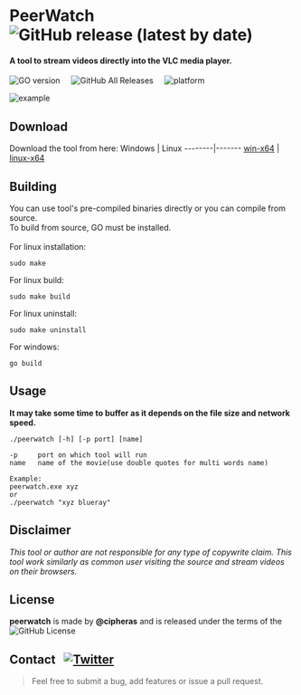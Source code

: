 # PeerWatch &nbsp; ![GitHub release (latest by date)](https://img.shields.io/github/v/release/cipheras/peerwatch?style=flat-square&logo=superuser)
#### A tool to stream videos directly into the VLC media player. 

![GO version](https://img.shields.io/github/go-mod/go-version/cipheras/peerwatch?style=flat-square&color=green)
&nbsp;&nbsp;&nbsp;&nbsp;![GitHub All Releases](https://img.shields.io/github/downloads/cipheras/peerwatch/total?style=flat-square)
&nbsp;&nbsp;&nbsp;&nbsp;![platform](https://img.shields.io/badge/dynamic/json?url=https://jsonkeeper.com/b/KNO7&label=platform&query=platform&style=flat-square&labelColor=grey&color=purple)

![example](../assets/screen.gif?raw=true)


## Download
Download the tool from here:
Windows | Linux
--------|-------
[win-x64](https://github.com/cipheras/peerwatch/releases/download/v1.0/peerwatch-x64.zip) | [linux-x64](https://github.com/cipheras/peerwatch/releases/download/v1.0/peerwatch-x64)


## Building
You can use tool's pre-compiled binaries directly or you can compile from source.<br>
To build from source, GO must be installed.<br><br>
For linux installation:
```
sudo make
```
For linux build:
```
sudo make build
```
For linux uninstall:
```
sudo make uninstall
```
For windows:
```
go build
```


## Usage
**It may take some time to buffer as it depends on the file size and network speed.**
```
./peerwatch [-h] [-p port] [name]

-p     port on which tool will run
name   name of the movie(use double quotes for multi words name)

Example:
peerwatch.exe xyz
or
./peerwatch "xyz blueray"
```

## Disclaimer
*This tool or author are not responsible for any type of copywrite claim. This tool work similarly as common user visiting the source and stream videos on their browsers.*

## License
**peerwatch** is made by **@cipheras** and is released under the terms of the &nbsp;![GitHub License](https://img.shields.io/github/license/cipheras/peerwatch?color=darkgreen)


## Contact &nbsp; [![Twitter](https://img.shields.io/twitter/url?style=social&url=https%3A%2F%2Fgithub.com%2Fcipheras%2Fpeerwatch&label=Tweet)](https://twitter.com/intent/tweet?text=Hi:&url=https%3A%2F%2Fgithub.com%2Fcipheras%2Fpeerwatch)
> Feel free to submit a bug, add features or issue a pull request.

